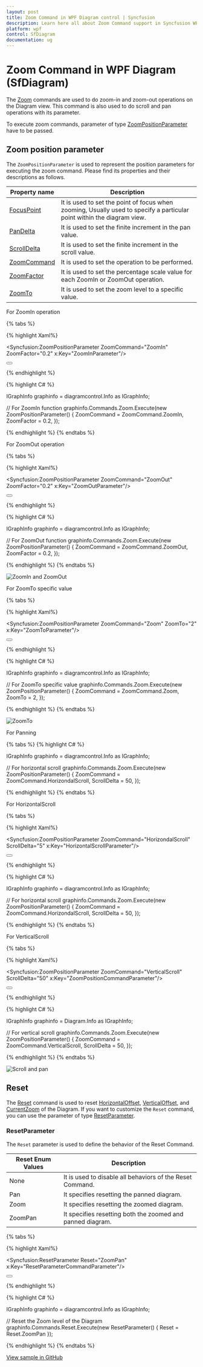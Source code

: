 ```yaml
---
layout: post
title: Zoom Command in WPF Diagram control | Syncfusion
description: Learn here all about Zoom Command support in Syncfusion WPF Diagram (SfDiagram) control, its elements and more.
platform: wpf
control: SfDiagram
documentation: ug
---
```


# Zoom Command in WPF Diagram (SfDiagram)

The [Zoom](https://help.syncfusion.com/cr/wpf/Syncfusion.UI.Xaml.Diagram.IDiagramCommands.html#Syncfusion_UI_Xaml_Diagram_IDiagramCommands_Zoom) commands are used to do zoom-in and zoom-out operations on the Diagram view. This command is also used to do scroll and pan operations with its parameter. 

To execute zoom commands, parameter of type [ZoomPositionParameter](https://help.syncfusion.com/cr/wpf/Syncfusion.UI.Xaml.Diagram.ZoomPositionParameter.html) have to be passed.

## Zoom position parameter

The `ZoomPositionParameter` is used to represent the position parameters for executing the zoom command. Please find its properties and their descriptions as follows.

| Property name | Description |
| --- | --- |
| [FocusPoint](https://help.syncfusion.com/cr/wpf/Syncfusion.UI.Xaml.Diagram.ZoomPositionParameter.html#Syncfusion_UI_Xaml_Diagram_ZoomPositionParameter_FocusPoint) | It is used to set the point of focus when zooming, Usually used to specify a particular point within the diagram view. |
| [PanDelta](https://help.syncfusion.com/cr/wpf/Syncfusion.UI.Xaml.Diagram.ZoomPositionParameter.html#Syncfusion_UI_Xaml_Diagram_ZoomPositionParameter_PanDelta) | It is used to set the finite increment in the pan value. |
| [ScrollDelta](https://help.syncfusion.com/cr/wpf/Syncfusion.UI.Xaml.Diagram.ZoomPositionParameter.html#Syncfusion_UI_Xaml_Diagram_ZoomPositionParameter_ScrollDelta) | It is used to set the finite increment in the scroll value. |
| [ZoomCommand](https://help.syncfusion.com/cr/wpf/Syncfusion.UI.Xaml.Diagram.ZoomPositionParameter.html#Syncfusion_UI_Xaml_Diagram_ZoomPositionParameter_ZoomCommand) | It is used to set the operation to be performed. |
| [ZoomFactor](https://help.syncfusion.com/cr/wpf/Syncfusion.UI.Xaml.Diagram.ZoomPositionParameter.html#Syncfusion_UI_Xaml_Diagram_ZoomPositionParameter_ZoomFactor) | It is used to set the percentage scale value for each ZoomIn or ZoomOut operation. |
| [ZoomTo](https://help.syncfusion.com/cr/wpf/Syncfusion.UI.Xaml.Diagram.ZoomPositionParameter.html#Syncfusion_UI_Xaml_Diagram_ZoomPositionParameter_ZoomTo) | It is used to set the zoom level to a specific value. |

For ZoomIn operation

{% tabs %}

{% highlight Xaml%}

<Syncfusion:ZoomPositionParameter ZoomCommand="ZoomIn" ZoomFactor="0.2" x:Key="ZoomInParameter"/>

<Button Height="50" Content="ZoomIn" Name="ZoomIn" Command="Syncfusion:DiagramCommands.Zoom" CommandParameter="{StaticResource ZoomInParameter}"></Button>

{% endhighlight %}

{% highlight C# %}

IGraphInfo graphinfo = diagramcontrol.Info as IGraphInfo;

// For ZoomIn function
graphinfo.Commands.Zoom.Execute(new ZoomPositionParameter()
{
    ZoomCommand = ZoomCommand.ZoomIn,
    ZoomFactor = 0.2,
});

{% endhighlight %}
{% endtabs %}

For ZoomOut operation

{% tabs %}

{% highlight Xaml%}

<Syncfusion:ZoomPositionParameter ZoomCommand="ZoomOut" ZoomFactor="0.2" x:Key="ZoomOutParameter"/>

<Button Height="50" Content="ZoomOut" Name="ZoomOut" Command="Syncfusion:DiagramCommands.Zoom" CommandParameter="{StaticResource ZoomOutParameter}"></Button>

{% endhighlight %}

{% highlight C# %}

IGraphInfo graphinfo = diagramcontrol.Info as IGraphInfo;

// For ZoomOut function
graphinfo.Commands.Zoom.Execute(new ZoomPositionParameter()
{
    ZoomCommand = ZoomCommand.ZoomOut,
    ZoomFactor = 0.2,
});

{% endhighlight %}
{% endtabs %}

![ZoomIn and ZoomOut](Commands_Images/Commands_img13.gif)

For ZoomTo specific value

{% tabs %}

{% highlight Xaml%}

<Syncfusion:ZoomPositionParameter ZoomCommand="Zoom" ZoomTo="2" x:Key="ZoomToParameter"/>

<Button Height="50" Content="ZoomTo" Name="ZoomTo" Command="Syncfusion:DiagramCommands.Zoom" CommandParameter="{StaticResource ZoomToParameter}"></Button>

{% endhighlight %}

{% highlight C# %}

IGraphInfo graphinfo = diagramcontrol.Info as IGraphInfo;

// For ZoomTo specific value
graphinfo.Commands.Zoom.Execute(new ZoomPositionParameter()
{
    ZoomCommand = ZoomCommand.Zoom,
    ZoomTo = 2,
});

{% endhighlight %}
{% endtabs %}

![ZoomTo](Commands_Images/Commands_img14.gif)

For Panning

{% tabs %}
{% highlight C# %}

IGraphInfo graphinfo = diagramcontrol.Info as IGraphInfo;

// For horizontal scroll
graphinfo.Commands.Zoom.Execute(new ZoomPositionParameter()
{
    ZoomCommand = ZoomCommand.HorizondalScroll,
    ScrollDelta = 50,
});

{% endhighlight %}
{% endtabs %}


For HorizontalScroll

{% tabs %}

{% highlight Xaml%}

<Syncfusion:ZoomPositionParameter ZoomCommand="HorizondalScroll" ScrollDelta="5" x:Key="HorizontalScrollParameter"/>

<Button Height="50" Content="HorizontalScroll" Name="HorizontalScroll" Command="Syncfusion:DiagramCommands.Zoom" CommandParameter="{StaticResource HorizontalScrollParameter}"></Button>

{% endhighlight %}

{% highlight C# %}

IGraphInfo graphinfo = diagramcontrol.Info as IGraphInfo;

// For horizontal scroll
graphinfo.Commands.Zoom.Execute(new ZoomPositionParameter()
{
    ZoomCommand = ZoomCommand.HorizondalScroll,
    ScrollDelta = 50,
});

{% endhighlight %}
{% endtabs %}

For VerticalScroll

{% tabs %}

{% highlight Xaml%}

<Syncfusion:ZoomPositionParameter ZoomCommand="VerticalScroll" ScrollDelta="50"  x:Key="ZoomPositionCommandParameter"/>

<Button Height="50" Content="VerticalScroll" Name="VerticalScroll" Command="Syncfusion:DiagramCommands.Zoom" CommandParameter="{StaticResource ZoomPositionCommandParameter}"></Button>

{% endhighlight %}

{% highlight C# %}

IGraphInfo graphinfo = Diagram.Info as IGraphInfo;

// For vertical scroll
graphinfo.Commands.Zoom.Execute(new ZoomPositionParameter()
{
    ZoomCommand = ZoomCommand.VerticalScroll,
    ScrollDelta = 50,
});

{% endhighlight %}
{% endtabs %}

![Scroll and pan](Commands_Images/Commands_img15.gif)

## Reset

The [Reset](https://help.syncfusion.com/cr/wpf/Syncfusion.UI.Xaml.Diagram.IDiagramCommands.html#Syncfusion_UI_Xaml_Diagram_IDiagramCommands_Reset) command is used to reset [HorizontalOffset](https://help.syncfusion.com/cr/wpf/Syncfusion.UI.Xaml.Diagram.Controls.IScrollInfo.html#Syncfusion_UI_Xaml_Diagram_Controls_IScrollInfo_HorizontalOffset), [VerticalOffset](https://help.syncfusion.com/cr/wpf/Syncfusion.UI.Xaml.Diagram.Controls.IScrollInfo.html#Syncfusion_UI_Xaml_Diagram_Controls_IScrollInfo_VerticalOffset), and [CurrentZoom](https://help.syncfusion.com/cr/wpf/Syncfusion.UI.Xaml.Diagram.Controls.IScrollInfo.html#Syncfusion_UI_Xaml_Diagram_Controls_IScrollInfo_CurrentZoom) of the Diagram. If you want to customize the `Reset` command, you can use the parameter of type [ResetParameter](https://help.syncfusion.com/cr/wpf/Syncfusion.UI.Xaml.Diagram.ResetParameter.html).

### ResetParameter

The `Reset` parameter is used to define the behavior of the Reset Command. 

| Reset Enum Values | Description |
| --- | --- |
| None | It is used to disable all behaviors of the Reset Command. |
| Pan | It specifies resetting the panned diagram. |
| Zoom | It specifies resetting the zoomed diagram. |
| ZoomPan | It specifies resetting both the zoomed and panned diagram. |


{% tabs %}

{% highlight Xaml%}

<Syncfusion:ResetParameter Reset="ZoomPan" x:Key="ResetParameterCommandParameter"/>

<Button Height="50" Content="Reset" Name="Reset" Command="Syncfusion:DiagramCommands.Reset" CommandParameter="{StaticResource ResetParameterCommandParameter}"></Button>

{% endhighlight %}

{% highlight C# %}

IGraphInfo graphinfo = diagramcontrol.Info as IGraphInfo;

// Reset the Zoom level of the Diagram
graphinfo.Commands.Reset.Execute(new ResetParameter() { Reset = Reset.ZoomPan });

{% endhighlight %}
{% endtabs %}

[View sample in GitHub](https://github.com/SyncfusionExamples/WPF-Diagram-Examples/tree/master/Samples/Commands/Zoom%20Command)
